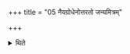 +++
title = "05 नैयग्रोधेनोत्तरतो जन्यमित्रम्"

+++

<details><summary>थिते</summary>

नैयग्रोधेनोत्तरतो जन्यमित्रम् ५
</details>
